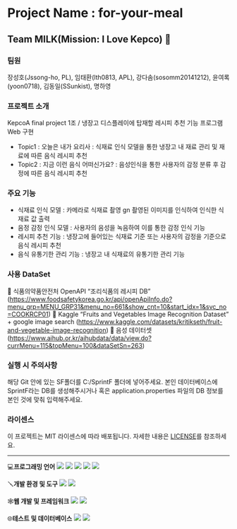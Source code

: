# Project Name : for-your-meal
## Team MILK(Mission: I Love Kepco) 🥛

### 팀원
장성호(Jssong-ho, PL), 임태환(lth0813, APL), 강다솜(sosomm20141212), 윤여록(yoon0718), 김동일(SSunkist), 명하영

### 프로젝트 소개
KepcoA final project 1조 / 냉장고 디스플레이에 탑재할 레시피 추천 기능 프로그램 Web 구현
- Topic1 : 오늘은 내가 요리사
  : 식재료 인식 모델을 통한 냉장고 내 재료 관리 및 재료에 따른 음식 레시피 추천
- Topic2 : 지금 이런 음식 어떠신가요?
  : 음성인식을 통한 사용자의 감정 분류 후 감정에 따른 음식 레시피 추천

### 주요 기능
- 식재료 인식 모델
  : 카메라로 식재료 촬영 gn 촬영된 이미지를 인식하여 인식한 식재료 값 출력
- 음정 감정 인식 모델
  : 사용자의 음성을 녹음하여 이를 통한 감정 인식 기능
- 레시피 추천 기능
  : 냉장고에 들어있는 식재료 기준 또는 사용자의 감정을 기준으로 음식 레시피 추천
- 음식 유통기한 관리 기능
  : 냉장고 내 식재료의 유통기한 관리 기능

### 사용 DataSet
🔎 식품의약품안전처 OpenAPI “조리식품의 레시피 DB”
(https://www.foodsafetykorea.go.kr/api/openApiInfo.do?menu_grp=MENU_GRP31&menu_no=661&show_cnt=10&start_idx=1&svc_no=COOKRCP01)
🔎 Kaggle “Fruits and Vegetables Image Recognition Dataset” + google image search
(https://www.kaggle.com/datasets/kritikseth/fruit-and-vegetable-image-recognition)
🔎 음성 데이터셋
(https://www.aihub.or.kr/aihubdata/data/view.do?currMenu=115&topMenu=100&dataSetSn=263)

### 실행 시 주의사항
해당 Git 안에 있는 SF폴더를 C:/SprintF 폴더에 넣어주세요.
본인 데이터베이스에 SprintF라는 DB를 생성해주시거나 혹은 application.properties 파일의 DB 정보를 본인 것에 맞춰 입력해주세요.

### 라이센스
이 프로젝트는 MIT 라이센스에 따라 배포됩니다. 자세한 내용은 [LICENSE](LICENSE)를 참조하세요.

---

💻**프로그래밍 언어**
<img src="https://img.shields.io/badge/python-3776AB?style=for-the-badge&logo=python&logoColor=white">
<img src="https://img.shields.io/badge/html5-E34F26?style=for-the-badge&logo=html5&logoColor=white">
<img src="https://img.shields.io/badge/css3-1572B6?style=for-the-badge&logo=css3&logoColor=white">
<img src="https://img.shields.io/badge/javascript-F7DF1E?style=for-the-badge&logo=javascript&logoColor=white">
<img src="https://img.shields.io/badge/jupyter-%23FA0F00.svg?style=for-the-badge&logo=jupyter&logoColor=white">

🪛**개발 환경 및 도구**
<img src="https://img.shields.io/badge/visualstudiocode-007ACC?style=for-the-badge&logo=visualstudiocode&logoColor=white">
<img src="https://img.shields.io/badge/Anaconda-%2344A833.svg?style=for-the-badge&logo=anaconda&logoColor=white">

🕸️**웹 개발 및 프레임워크**
<img src="https://img.shields.io/badge/springboot-6DB33F?style=for-the-badge&logo=springboot&logoColor=white">
<img src="https://img.shields.io/badge/react-61DAFB?style=for-the-badge&logo=react&logoColor=white">

🌐**테스트 및 데이터베이스**
<img src="https://img.shields.io/badge/selenium-43B02A?style=for-the-badge&logo=selenium&logoColor=white">
<img src="https://img.shields.io/badge/mariadb-003545?style=for-the-badge&logo=mariadb&logoColor=white">
